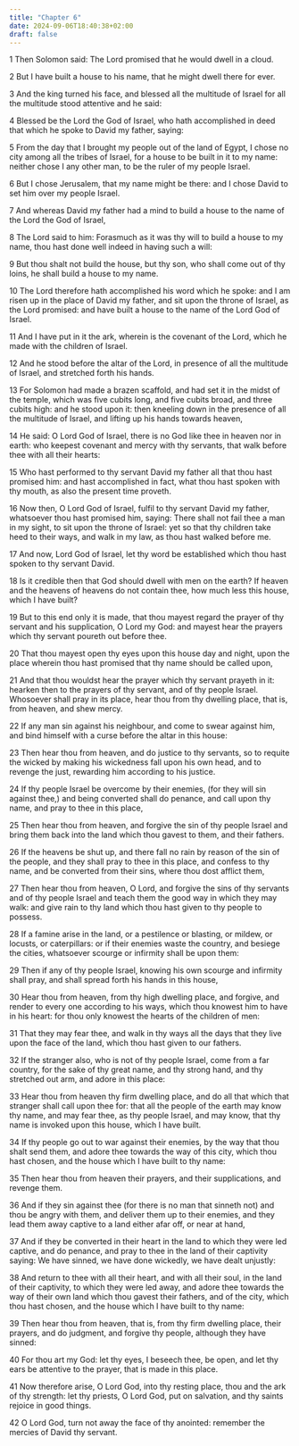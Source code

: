 ```yaml
---
title: "Chapter 6"
date: 2024-09-06T18:40:38+02:00
draft: false
---
```




1 Then Solomon said: The Lord promised that he would dwell in a cloud.

2 But I have built a house to his name, that he might dwell there for ever.

3 And the king turned his face, and blessed all the multitude of Israel for all the multitude stood attentive and he said:

4 Blessed be the Lord the God of Israel, who hath accomplished in deed that which he spoke to David my father, saying:

5 From the day that I brought my people out of the land of Egypt, I chose no city among all the tribes of Israel, for a house to be built in it to my name: neither chose I any other man, to be the ruler of my people Israel.

6 But I chose Jerusalem, that my name might be there: and I chose David to set him over my people Israel.

7 And whereas David my father had a mind to build a house to the name of the Lord the God of Israel,

8 The Lord said to him: Forasmuch as it was thy will to build a house to my name, thou hast done well indeed in having such a will:

9 But thou shalt not build the house, but thy son, who shall come out of thy loins, he shall build a house to my name.

10 The Lord therefore hath accomplished his word which he spoke: and I am risen up in the place of David my father, and sit upon the throne of Israel, as the Lord promised: and have built a house to the name of the Lord God of Israel.

11 And I have put in it the ark, wherein is the covenant of the Lord, which he made with the children of Israel.

12 And he stood before the altar of the Lord, in presence of all the multitude of Israel, and stretched forth his hands.

13 For Solomon had made a brazen scaffold, and had set it in the midst of the temple, which was five cubits long, and five cubits broad, and three cubits high: and he stood upon it: then kneeling down in the presence of all the multitude of Israel, and lifting up his hands towards heaven,

14 He said: O Lord God of Israel, there is no God like thee in heaven nor in earth: who keepest covenant and mercy with thy servants, that walk before thee with all their hearts:

15 Who hast performed to thy servant David my father all that thou hast promised him: and hast accomplished in fact, what thou hast spoken with thy mouth, as also the present time proveth.

16 Now then, O Lord God of Israel, fulfil to thy servant David my father, whatsoever thou hast promised him, saying: There shall not fail thee a man in my sight, to sit upon the throne of Israel: yet so that thy children take heed to their ways, and walk in my law, as thou hast walked before me.

17 And now, Lord God of Israel, let thy word be established which thou hast spoken to thy servant David.

18 Is it credible then that God should dwell with men on the earth? If heaven and the heavens of heavens do not contain thee, how much less this house, which I have built?

19 But to this end only it is made, that thou mayest regard the prayer of thy servant and his supplication, O Lord my God: and mayest hear the prayers which thy servant poureth out before thee.

20 That thou mayest open thy eyes upon this house day and night, upon the place wherein thou hast promised that thy name should be called upon,

21 And that thou wouldst hear the prayer which thy servant prayeth in it: hearken then to the prayers of thy servant, and of thy people Israel. Whosoever shall pray in its place, hear thou from thy dwelling place, that is, from heaven, and shew mercy.

22 If any man sin against his neighbour, and come to swear against him, and bind himself with a curse before the altar in this house:

23 Then hear thou from heaven, and do justice to thy servants, so to requite the wicked by making his wickedness fall upon his own head, and to revenge the just, rewarding him according to his justice.

24 If thy people Israel be overcome by their enemies, (for they will sin against thee,) and being converted shall do penance, and call upon thy name, and pray to thee in this place,

25 Then hear thou from heaven, and forgive the sin of thy people Israel and bring them back into the land which thou gavest to them, and their fathers.

26 If the heavens be shut up, and there fall no rain by reason of the sin of the people, and they shall pray to thee in this place, and confess to thy name, and be converted from their sins, where thou dost afflict them,

27 Then hear thou from heaven, O Lord, and forgive the sins of thy servants and of thy people Israel and teach them the good way in which they may walk: and give rain to thy land which thou hast given to thy people to possess.

28 If a famine arise in the land, or a pestilence or blasting, or mildew, or locusts, or caterpillars: or if their enemies waste the country, and besiege the cities, whatsoever scourge or infirmity shall be upon them:

29 Then if any of thy people Israel, knowing his own scourge and infirmity shall pray, and shall spread forth his hands in this house,

30 Hear thou from heaven, from thy high dwelling place, and forgive, and render to every one according to his ways, which thou knowest him to have in his heart: for thou only knowest the hearts of the children of men:

31 That they may fear thee, and walk in thy ways all the days that they live upon the face of the land, which thou hast given to our fathers.

32 If the stranger also, who is not of thy people Israel, come from a far country, for the sake of thy great name, and thy strong hand, and thy stretched out arm, and adore in this place:

33 Hear thou from heaven thy firm dwelling place, and do all that which that stranger shall call upon thee for: that all the people of the earth may know thy name, and may fear thee, as thy people Israel, and may know, that thy name is invoked upon this house, which I have built.

34 If thy people go out to war against their enemies, by the way that thou shalt send them, and adore thee towards the way of this city, which thou hast chosen, and the house which I have built to thy name:

35 Then hear thou from heaven their prayers, and their supplications, and revenge them.

36 And if they sin against thee (for there is no man that sinneth not) and thou be angry with them, and deliver them up to their enemies, and they lead them away captive to a land either afar off, or near at hand,

37 And if they be converted in their heart in the land to which they were led captive, and do penance, and pray to thee in the land of their captivity saying: We have sinned, we have done wickedly, we have dealt unjustly:

38 And return to thee with all their heart, and with all their soul, in the land of their captivity, to which they were led away, and adore thee towards the way of their own land which thou gavest their fathers, and of the city, which thou hast chosen, and the house which I have built to thy name:

39 Then hear thou from heaven, that is, from thy firm dwelling place, their prayers, and do judgment, and forgive thy people, although they have sinned:

40 For thou art my God: let thy eyes, I beseech thee, be open, and let thy ears be attentive to the prayer, that is made in this place.

41 Now therefore arise, O Lord God, into thy resting place, thou and the ark of thy strength: let thy priests, O Lord God, put on salvation, and thy saints rejoice in good things.

42 O Lord God, turn not away the face of thy anointed: remember the mercies of David thy servant.

